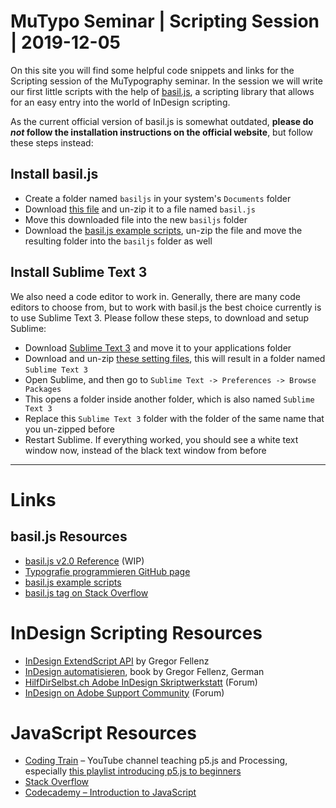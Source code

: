 # MuTypo Seminar | Scripting Session | 2019-12-05
On this site you will find some helpful code snippets and links for the Scripting session of the MuTypography seminar.
In the session we will write our first little scripts with the help of [basil.js](http://basiljs.ch/), a scripting library that allows for an easy entry into the world of InDesign scripting.

As the current official version of basil.js is somewhat outdated, **please do *not* follow the installation instructions on the official website**, but follow these steps instead:

## Install basil.js

- Create a folder named `basiljs` in your system's `Documents` folder
- Download [this file](https://github.com/trych/MuTypo/raw/master/downloads/basil.js.zip) and un-zip it to a file named `basil.js`
- Move this downloaded file into the new `basiljs` folder
- Download the [basil.js example scripts](https://github.com/trych/MuTypo/raw/master/downloads/basiljs_examples.zip), un-zip the file and move the resulting folder into the `basiljs` folder as well

## Install Sublime Text 3

We also need a code editor to work in. Generally, there are many code editors to choose from, but to work with basil.js the best choice currently is to use Sublime Text 3. Please follow these steps, to download and setup Sublime:

- Download [Sublime Text 3](https://www.sublimetext.com/3) and move it to your applications folder
- Download and un-zip [these setting files](https://github.com/trych/MuTypo/raw/master/downloads/ST3_settings.zip), this will result in a folder named `Sublime Text 3`
- Open Sublime, and then go to `Sublime Text -> Preferences -> Browse Packages`
- This opens a folder inside another folder, which is also named `Sublime Text 3`
- Replace this `Sublime Text 3` folder with the folder of the same name that you un-zipped before
- Restart Sublime. If everything worked, you should see a white text window now, instead of the black text window from before

---

# Links

## basil.js Resources
- [basil.js v2.0 Reference](https://basiljs2.netlify.com/reference/) (WIP)
- [Typografie programmieren GitHub page](https://github.com/typografie-haw-hamburg/Typografie-programmieren)
- [basil.js example scripts](https://github.com/trych/MuTypo/raw/master/downloads/basiljs_examples.zip)
- [basil.js tag on Stack Overflow](https://stackoverflow.com/questions/tagged/basil.js)

# InDesign Scripting Resources
- [InDesign ExtendScript API](https://www.indesignjs.de/extendscriptAPI/indesign-latest/#about.html) by Gregor Fellenz
- [InDesign automatisieren](https://www.indesignjs.de/auflage2/), book by Gregor Fellenz, German
- [HilfDirSelbst.ch Adobe InDesign Skriptwerkstatt](https://www.hilfdirselbst.ch/foren/Adobe_InDesign_Skriptwerkstatt_Forum_61.html) (Forum)
- [InDesign on Adobe Support Community](https://community.adobe.com/t5/indesign/bd-p/indesign?page=1&sort=relevance&filter=all) (Forum)

# JavaScript Resources
- [Coding Train](https://www.youtube.com/user/shiffman) – YouTube channel teaching p5.js and Processing, especially [this playlist introducing p5.js to beginners](https://www.youtube.com/playlist?list=PLRqwX-V7Uu6Zy51Q-x9tMWIv9cueOFTFA)
- [Stack Overflow](https://stackoverflow.com/)
- [Codecademy – Introduction to JavaScript](https://www.codecademy.com/learn/introduction-to-javascript)
